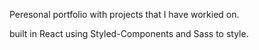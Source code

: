 Peresonal portfolio with projects that I have workied on.

built in React using Styled-Components and Sass to style.